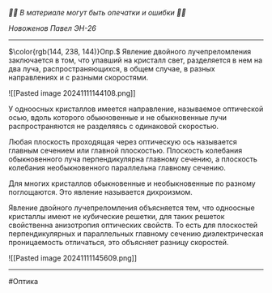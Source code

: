*🚨🚨 В материале могут быть опечатки и ошибки 🚨🚨*

*Новоженов Павел*
*ЭН-26*

---

$\color{rgb(144, 238, 144)}Опр.$ Явление двойного лучепреломления заключается в том, что упавший на кристалл свет, разделяется в нем на два луча, распространяющихся, в общем случае, в разных направлениях и с разными скоростями.

![[Pasted image 20241111144108.png]]

У одноосных кристаллов имеется направление, называемое оптической осью, вдоль которого обыкновенные и не обыкновенные лучи распространяются не разделяясь с одинаковой скоростью.

Любая плоскость проходящая через оптическую ось называется главным сечением или главной плоскостью. Плоскость колебания обыкновенного луча перпендикулярна главному сечению, а плоскость колебания необыкновенного параллельна главному сечению.

Для многих кристаллов обыкновенные и необыкновенные по разному поглощаются. Это явление называется дихроизмом.

Явление двойного лучепреломления объясняется тем, что одноосные кристаллы имеют не кубические решетки, для таких решеток свойственна анизотропия оптических свойств. То есть для плоскостей перпендикулярных и параллельных главному сечению диэлектрическая проницаемость отличаться, это объясняет разницу скоростей.

![[Pasted image 20241111145609.png]]

---

#Оптика 